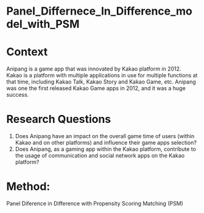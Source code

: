 # Panel_Differnece_In_Difference_model_with_PSM

# Context
Anipang is a game app that was innovated by Kakao platform in 2012. Kakao is a platform with multiple applications in use for multiple functions at that time, including Kakao Talk, Kakao Story and Kakao Game, etc. Anipang was one the first released Kakao Game apps in 2012, and it was a huge success. 

# Research Questions
1. Does Anipang have an impact on the overall game time of users (within Kakao and on other platforms) and influence their game apps selection?
2. Does Anipang, as a gaming app within the Kakao platform, contribute to the usage of communication and social network apps on the Kakao platform? 

# Method:
Panel Diference in Difference with Propensity Scoring Matching (PSM)
